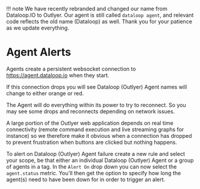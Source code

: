 !!! note
    We have recently rebranded and changed our name from Dataloop.IO to Outlyer. Our agent is still called `dataloop agent`, and relevant code reflects the old name (Dataloop) as well. Thank you for your patience as we update everything.

# Agent Alerts

Agents create a persistent websocket connection to <https://agent.dataloop.io> when they start.

If this connection drops you will see Dataloop (Outlyer) Agent names will change to either orange or red.

The Agent will do everything within its power to try to reconnect. So you may see some drops and reconnects depending on network issues.

A large portion of the Outlyer web application depends on real time connectivity (remote command execution and live streaming graphs for instance) so we therefore make it obvious when a connection has dropped to prevent frustration when buttons are clicked but nothing happens.

To alert on Dataloop (Outlyer) Agent failure create a new rule and select your scope, be that either an individual Dataloop (Outlyer) Agent or a group of agents in a tag. In the `Alert On` drop down you can now select the `agent.status` metric. You'll then get the option to specify how long the agent(s) need to have been down for in order to trigger an alert.
